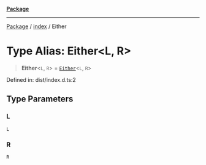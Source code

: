 [**Package**](../../README.md)

***

[Package](../../modules.md) / [index](../README.md) / Either

# Type Alias: Either\<L, R\>

> **Either**\<`L`, `R`\> = [`Either`](../../either/type-aliases/Either.md)\<`L`, `R`\>

Defined in: dist/index.d.ts:2

## Type Parameters

### L

`L`

### R

`R`
